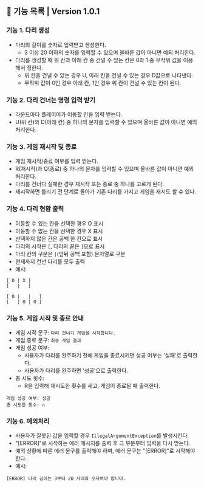 ## 🚀 기능 목록 | Version 1.0.1
### 기능 1. 다리 생성
- 다리의 길이를 숫자로 입력받고 생성한다.
    - 3 이상 20 이하의 숫자를 입력할 수 있으며 올바른 값이 아니면 예외 처리한다.
- 다리를 생성할 때 위 칸과 아래 칸 중 건널 수 있는 칸은 0과 1 중 무작위 값을 이용해서 정한다.
    - 위 칸을 건널 수 있는 경우 U, 아래 칸을 건널 수 있는 경우 D값으로 나타낸다.
    - 무작위 값이 0인 경우 아래 칸, 1인 경우 위 칸이 건널 수 있는 칸이 된다.

### 기능 2. 다리 건너는 명령 입력 받기
- 라운드마다 플레이어가 이동할 칸을 입력 받는다.
- U(위 칸)와 D(아래 칸) 중 하나의 문자를 입력할 수 있으며 올바른 값이 아니면 예외 처리한다.

### 기능 3. 게임 재시작 및 종료
- 게임 재시작/종료 여부를 입력 받는다.
- R(재시작)과 Q(종료) 중 하나의 문자를 입력할 수 있으며 올바른 값이 아니면 예외 처리한다.
- 다리를 건너다 실패한 경우 재시작 또는 종료 중 하나를 고르게 된다.
- 재시작하면 틀리기 전 단계로 돌아가 기존 다리를 가지고 게임을 재시도 할 수 있다.

### 기능 4. 다리 현황 출력
- 이동할 수 있는 칸을 선택한 경우 O 표시
- 이동할 수 없는 칸을 선택한 경우 X 표시
- 선택하지 않은 칸은 공백 한 칸으로 표시
- 다리의 시작은 `[`, 다리의 끝은 `]`으로 표시
- 다리 칸의 구분은 ` | `(앞뒤 공백 포함) 문자열로 구분
- 현재까지 건넌 다리를 모두 출력
- 예시:
```
[ O | X ]
[   |   ]

[ O |   |   ]
[   | O | O ]
```

### 기능 5. 게임 시작 및 종료 안내
- 게임 시작 문구: `다리 건너기 게임을 시작합니다.`
- 게임 종료 문구: `최종 게임 결과`
- 게임 성공 여부:
    - 사용자가 다리를 완주하기 전에 게임을 종료시키면 성공 여부는 '실패'로 출력한다.
    - 사용자가 다리를 완주하면 '성공'으로 출력한다.
- 총 시도 횟수:
    - R을 입력해 재시도한 횟수를 세고, 게임이 종료될 때 출력한다.
```log
게임 성공 여부: 성공
총 시도한 횟수: n
```

### 기능 6. 예외처리
- 사용자가 잘못된 값을 입력할 경우 `IllegalArgumentException`를 발생시킨다.
- "[ERROR]"로 시작하는 에러 메시지를 출력 후 그 부분부터 입력을 다시 받는다.
- 예외 상황에 따른 에러 문구를 출력해야 하며, 에러 문구는 "[ERROR]"로 시작해야 한다.
- 예시:
```
[ERROR] 다리 길이는 3부터 20 사이의 숫자여야 합니다.
```